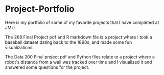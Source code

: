 # Project-Portfolio
Here is my portfolio of some of my favorite projects that I have completed at JMU.

The 268 Final Project pdf and R markdown file is a project where I took a baseball dataset dating back to the 1890s, and made some fun visualizations.

The Data 200 Final project pdf and Python files relate to a project where a robot's distance from a wall was tracked over time and I visualized it and answered some questions for the project. 
